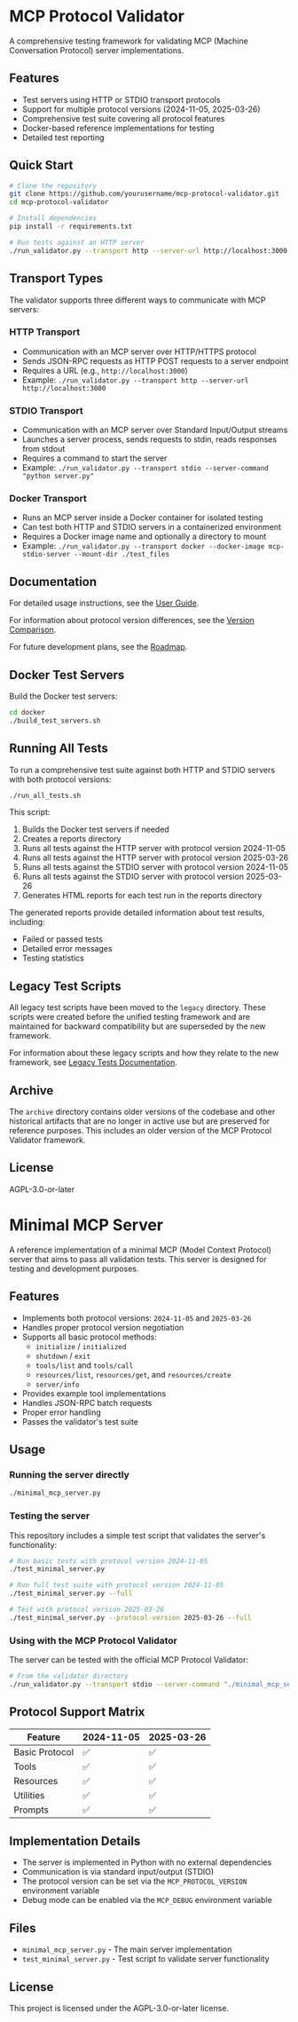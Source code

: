 # MCP Protocol Validator

A comprehensive testing framework for validating MCP (Machine Conversation Protocol) server implementations.

## Features

- Test servers using HTTP or STDIO transport protocols
- Support for multiple protocol versions (2024-11-05, 2025-03-26)
- Comprehensive test suite covering all protocol features
- Docker-based reference implementations for testing
- Detailed test reporting

## Quick Start

```bash
# Clone the repository
git clone https://github.com/yourusername/mcp-protocol-validator.git
cd mcp-protocol-validator

# Install dependencies
pip install -r requirements.txt

# Run tests against an HTTP server
./run_validator.py --transport http --server-url http://localhost:3000
```

## Transport Types

The validator supports three different ways to communicate with MCP servers:

### HTTP Transport
- Communication with an MCP server over HTTP/HTTPS protocol
- Sends JSON-RPC requests as HTTP POST requests to a server endpoint
- Requires a URL (e.g., `http://localhost:3000`)
- Example: `./run_validator.py --transport http --server-url http://localhost:3000`

### STDIO Transport
- Communication with an MCP server over Standard Input/Output streams
- Launches a server process, sends requests to stdin, reads responses from stdout
- Requires a command to start the server
- Example: `./run_validator.py --transport stdio --server-command "python server.py"`

### Docker Transport
- Runs an MCP server inside a Docker container for isolated testing
- Can test both HTTP and STDIO servers in a containerized environment
- Requires a Docker image name and optionally a directory to mount
- Example: `./run_validator.py --transport docker --docker-image mcp-stdio-server --mount-dir ./test_files`

## Documentation

For detailed usage instructions, see the [User Guide](docs/user_guide.md).

For information about protocol version differences, see the [Version Comparison](docs/version_comparison.md).

For future development plans, see the [Roadmap](docs/roadmap.md).

## Docker Test Servers

Build the Docker test servers:

```bash
cd docker
./build_test_servers.sh
```

## Running All Tests

To run a comprehensive test suite against both HTTP and STDIO servers with both protocol versions:

```bash
./run_all_tests.sh
```

This script:
1. Builds the Docker test servers if needed
2. Creates a reports directory
3. Runs all tests against the HTTP server with protocol version 2024-11-05
4. Runs all tests against the HTTP server with protocol version 2025-03-26
5. Runs all tests against the STDIO server with protocol version 2024-11-05
6. Runs all tests against the STDIO server with protocol version 2025-03-26
7. Generates HTML reports for each test run in the reports directory

The generated reports provide detailed information about test results, including:
- Failed or passed tests
- Detailed error messages
- Testing statistics

## Legacy Test Scripts

All legacy test scripts have been moved to the `legacy` directory. These scripts were created before the unified testing framework and are maintained for backward compatibility but are superseded by the new framework.

For information about these legacy scripts and how they relate to the new framework, see [Legacy Tests Documentation](docs/legacy_tests.md).

## Archive

The `archive` directory contains older versions of the codebase and other historical artifacts that are no longer in active use but are preserved for reference purposes. This includes an older version of the MCP Protocol Validator framework.

## License

AGPL-3.0-or-later

# Minimal MCP Server

A reference implementation of a minimal MCP (Model Context Protocol) server that aims to pass all validation tests. This server is designed for testing and development purposes.

## Features

- Implements both protocol versions: `2024-11-05` and `2025-03-26`
- Handles proper protocol version negotiation
- Supports all basic protocol methods:
  - `initialize` / `initialized`
  - `shutdown` / `exit`
  - `tools/list` and `tools/call`
  - `resources/list`, `resources/get`, and `resources/create`
  - `server/info`
- Provides example tool implementations
- Handles JSON-RPC batch requests
- Proper error handling
- Passes the validator's test suite

## Usage

### Running the server directly

```bash
./minimal_mcp_server.py
```

### Testing the server

This repository includes a simple test script that validates the server's functionality:

```bash
# Run basic tests with protocol version 2024-11-05
./test_minimal_server.py

# Run full test suite with protocol version 2024-11-05
./test_minimal_server.py --full

# Test with protocol version 2025-03-26
./test_minimal_server.py --protocol-version 2025-03-26 --full
```

### Using with the MCP Protocol Validator

The server can be tested with the official MCP Protocol Validator:

```bash
# From the validator directory
./run_validator.py --transport stdio --server-command "./minimal_mcp_server/minimal_mcp_server.py" --protocol-version 2024-11-05
```

## Protocol Support Matrix

| Feature | 2024-11-05 | 2025-03-26 |
|---------|------------|------------|
| Basic Protocol | ✅ | ✅ |
| Tools | ✅ | ✅ |
| Resources | ✅ | ✅ |
| Utilities | ✅ | ✅ |
| Prompts | ✅ | ✅ |

## Implementation Details

- The server is implemented in Python with no external dependencies
- Communication is via standard input/output (STDIO)
- The protocol version can be set via the `MCP_PROTOCOL_VERSION` environment variable
- Debug mode can be enabled via the `MCP_DEBUG` environment variable

## Files

- `minimal_mcp_server.py` - The main server implementation
- `test_minimal_server.py` - Test script to validate server functionality

## License

This project is licensed under the AGPL-3.0-or-later license.